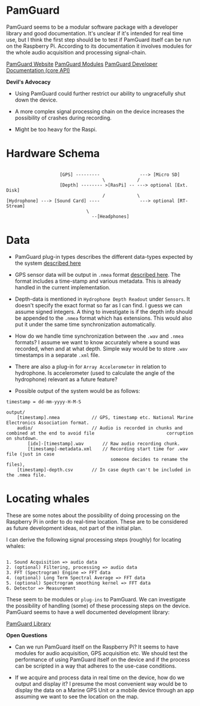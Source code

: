# PamGuard

PamGuard seems to be a modular software package with a developer library and good documentation. It's unclear if it's intended for real time use, but I think the first step should be to test if PamGuard itself can be run on the Raspberry Pi. According to its documentation it involves modules for the whole audio acquisition and processing signal-chain.

[PamGuard Website](https://www.pamguard.org/)
[PamGuard Modules](https://www.pamguard.org/11_PluginModules.html)
[PamGuard Developer Documentation (core API)](http://pamguard.sourceforge.net/API_1_15_17/doc/index.html)

**Devil's Advocacy**

* Using PamGuard could further restrict our ability to ungracefully shut down the device.

* A more complex signal processing chain on the device increases the possibility of crashes during recording.

* Might be too heavy for the Raspi.

# Hardware Schema

```

					[GPS] ---------               ---> [Micro SD]
								    \            /
					[Depth] -------- >[RasPi] -- ---> optional [Ext. Disk]
								    /            \
[Hydrophone] ---> [Sound Card] ----               ---> optional [RT-Stream]
							  \
							    --[Headphones]
```

# Data

* PamGuard plug-in types describes the different data-types expected by the system [described here](https://www.pamguard.org/11_PluginModules.html)

* GPS sensor data will be output in `.nmea` format [described here](https://www.gpsworld.com/what-exactly-is-gps-nmea-data/). The format includes a time-stamp and various metadata. This is already handled in the current implementation.

* Depth-data is mentioned in `Hydrophone Depth Readout` under `Sensors`. It doesn't specify the exact format so far as I can find. I guess we can assume signed integers. A thing to investigate is if the depth info should be appended to the `.nmea` format which has extensions. This would also put it under the same time synchronization automatically.

* How do we handle time synchronization between the `.wav` and `.nmea` formats? I assume we want to know accurately where a sound was recorded, when and at what depth. Simple way would be to store `.wav` timestamps in a separate `.xml` file.

* There are also a plug-in for `Array Accelerometer` in relation to hydrophone. Is accelerometer (used to calculate the angle of the hydrophone) relevant as a future feature?

* Possible output of the system would be as follows:

```
timestamp = dd-mm-yyyy-H-M-S

output/
	[timestamp].nmea			// GPS, timestamp etc. National Marine Electronics Association format.
	audio/						// Audio is recorded in chunks and combined at the end to avoid file 						   corruption on shutdown.
		[idx]-[timestamp].wav		// Raw audio recording chunk.
		[timestamp]-metadata.xml	// Recording start time for .wav file (just in case
								       someone decides to rename the files),
	[timestamp]-depth.csv		// In case depth can't be included in the .nmea file.
```

# Locating whales

These are some notes about the possibility of doing processing on the Raspberry Pi in order to do real-time location. These are to be considered as future development ideas, not part of the initial plan.

I can derive the following signal processing steps (roughly) for locating whales:

```

1. Sound Acquisition => audio data
2. (optional) Filtering, processing => audio data
3. FFT (Spectrogram) Engine => FFT data
4. (optional) Long Term Spectral Average => FFT data
5. (optional) Spectrogram smoothing kernel => FFT data
6. Detector => Measurement

```

These seem to be modules or `plug-ins` to PamGuard. We can investigate the possibility of handling (some) of these processing steps on the device. PamGuard seems to have a well documented development library:

[PamGuard Library](http://pamguard.sourceforge.net/API_1_15_17/doc/overview-summary.html)

**Open Questions**

* Can we run PamGuard itself on the Raspberry Pi? It seems to have modules for audio acquisition, GPS acquisition etc. We should test the performance of using PamGuard itself on the device and if the process can be scripted in a way that adheres to the use-case conditions.

* If we acquire and process data in real time on the device, how do we output and display it? I presume the most convenient way would be to display the data on a Marine GPS Unit or a mobile device through an app assuming we want to see the location on the map.